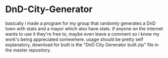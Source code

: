 # DnD-City-Generator

basically i made a program for my group that randomly generates a DnD town with stats and a mayor which also have stats.
if anyone on the internet wants to use it they're free to, maybe even leave a comment so i know my work's being appreciated somewhere.
usage should be pretty self explanatory, download for built is the "DnD City Generator built.zip" file in the master repository.

